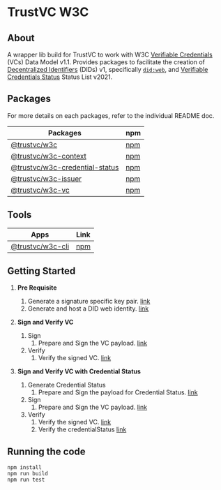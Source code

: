 # TrustVC W3C

## About
A wrapper lib build for TrustVC to work with W3C [Verifiable Credentials](https://www.w3.org/TR/vc-data-model/) (VCs) Data Model v1.1. Provides packages to facilitate the creation of [Decentralized Identifiers](https://www.w3.org/TR/did-core/) (DIDs) v1, specifically [`did:web`](https://w3c-ccg.github.io/did-method-web/), and [Verifiable Credentials Status](https://www.w3.org/TR/2023/WD-vc-status-list-20230427/) Status List v2021.

## Packages
For more details on each packages, refer to the individual README doc.

| Packages | npm |
| --- | --- |
| [@trustvc/w3c](https://github.com/TrustVC/w3c/tree/main/packages/w3c) | [npm](https://www.npmjs.com/package/@trustvc/w3c) |
| [@trustvc/w3c-context](https://github.com/TrustVC/w3c/tree/main/packages/w3c-context) | [npm](https://www.npmjs.com/package/@trustvc/w3c-context) |
| [@trustvc/w3c-credential-status](https://github.com/TrustVC/w3c/tree/main/packages/w3c-credential-status) | [npm](https://www.npmjs.com/package/@trustvc/w3c-credential-status) |
| [@trustvc/w3c-issuer](https://github.com/TrustVC/w3c/tree/main/packages/w3c-issuer) | [npm](https://www.npmjs.com/package/@trustvc/w3c-issuer) |
| [@trustvc/w3c-vc](https://github.com/TrustVC/w3c/tree/main/packages/w3c-vc) | [npm](https://www.npmjs.com/package/@trustvc/w3c-vc) |

## Tools
| Apps | Link |
| --- | --- |
| [@trustvc/w3c-cli](https://github.com/TrustVC/w3c/tree/main/apps/w3c-cli) | [npm](https://www.npmjs.com/package/@trustvc/w3c-cli) |

## Getting Started 

1. **Pre Requisite**
    1. Generate a signature specific key pair. [link](https://github.com/TrustVC/w3c/tree/main/packages/w3c-issuer#1-create-private-key)
    2. Generate and host a DID web identity. [link](https://github.com/TrustVC/w3c/tree/main/packages/w3c-issuer#2-generate-did-key-pair-and-did-document)

2. **Sign and Verify VC**
    1. Sign
        1. Prepare and Sign the VC payload. [link](https://github.com/TrustVC/w3c/tree/main/packages/w3c-vc#1-signing-a-credential)
    2. Verify
        1. Verify the signed VC. [link](https://github.com/TrustVC/w3c/tree/main/packages/w3c-vc#2-verifying-a-credential)

3. **Sign and Verify VC with Credential Status**
    1. Generate Credential Status
        1. Prepare and Sign the payload for Credential Status. [link](https://github.com/TrustVC/w3c/tree/main/packages/w3c-credential-status#w3c-credential-status)
    2. Sign
        1. Prepare and Sign the VC payload. [link](https://github.com/TrustVC/w3c/tree/main/packages/w3c-vc#1-signing-a-credential)
    3. Verify
        1. Verify the signed VC. [link](https://github.com/TrustVC/w3c/tree/main/packages/w3c-vc#2-verifying-a-credential)
        2. Verify the credentialStatus [link]()

## Running the code
```
npm install
npm run build
npm run test
```
